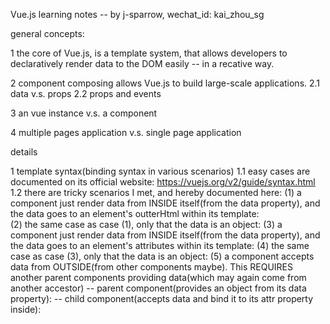 Vue.js learning notes -- by j-sparrow, wechat_id: kai_zhou_sg

general concepts:

1 the core of Vue.js, is a template system, that allows developers to 
declaratively render data to the DOM easily -- in a recative way.

2 component composing allows Vue.js to build large-scale applications.
  2.1 data v.s. props
  2.2 props and events

3 an vue instance v.s. a component

4 multiple pages application v.s. single page application

details

1 template syntax(binding syntax in various scenarios)
  1.1 easy cases are documented on its official website: https://vuejs.org/v2/guide/syntax.html
  1.2 there are tricky scenarios I met, and hereby documented here:
    (1) a component just render data from INSIDE itself(from the data property), and the data goes to an element's outterHtml within its template:    
    <template>
      <span>{{ message }}</span>
    </template>
    <script>
      module.exports = {
        data: function () {
          return {
            message: 'hello world' // this message property(its value: hello world) will be rendered(interpolated to {{ message }} in template)
          }
        }
      }
    </script>
    (2) the same case as case (1), only that the data is an object:
    <template>
      <span>{{ message.text }}</span>
    </template>
    <script>
      module.exports = {
        data: function () {
          return {
            message: {
              text: 'hello world'
            }
          }
        }
      }
    </script>
    (3) a component just render data from INSIDE itself(from the data property), and the data goes to an element's attributes within its template:
    <template>
      <button :value="txt_on_btn"></button> <!--note here, the syntax is DIFFERENT, it's not {{}} again, it's just "", it's a BINDING, not INTERPOLATING -->
    </template>
    <script>
      module.exports = {
        data: function () {
          return {
            txt_on_btn: 'hello world' // this message property(its value: hello world) will be rendered(interpolated to {{ message }} in template)
          }
        }
      }
    </script>
    (4) the same case as case (3), only that the data is an object:
    <template>
      <button :value="btn_attr.txt_on_btn"></button>
    </template>
    <script>
      module.exports = {
        data: function () {
          return {
            btn_attr: {
              txt_on_btn: 'hello world' // this message property(its value: hello world) will be rendered(interpolated to {{ message }} in template)
            }
          }
        }
      }
    </script>
    (5) a component accepts data from OUTSIDE(from other components maybe). This REQUIRES another parent components providing data(which may again come from another accestor)
    -- parent component(provides an object from its data property):
    <template>
      <child-component v-bind:attr="key"></child-component>
    </template>
    <script>
      moudle.exports = {
        data: function () { // pay attention here: parent provides data to child-component through data property, NOT props property(props should come from parent's parent, which DOES NOT exist)
          return {
            key: "the-data-could-be-used-by-child-component-as-attr"
          }
        }
      }
    </script>
    -- child component(accepts data and bind it to its attr property inside):
    <template>
      <input type='text' v-bind:value="attr" /><!--there are 4 names involved in this binding process: in parent, there are two: (1)attr and (2)key, in child there are two: (3)value and (4)attr-->
    </template>
    <script>
      module.exports = {
        props: ['attr']
      }
    </script>



